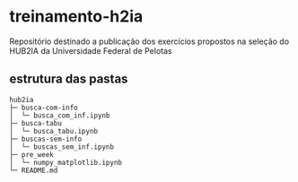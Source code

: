 # treinamento-h2ia
Repositório destinado a publicação dos exercícios propostos na seleção do HUB2IA da Universidade Federal de Pelotas

## estrutura das pastas
```
hub2ia
├─ busca-com-info
│  └─ busca_com_inf.ipynb
├─ busca-tabu
│  └─ busca_tabu.ipynb
├─ buscas-sem-info
│  └─ buscas_sem_inf.ipynb
├─ pre_week
│  └─ numpy_matplotlib.ipynb
└─ README.md

```